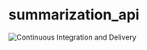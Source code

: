 # summarization_api


![Continuous Integration and Delivery](https://github.com/sfkl-i/summarization_api/workflows/Continuous%20Integration%20and%20Delivery/badge.svg?branch=master)
